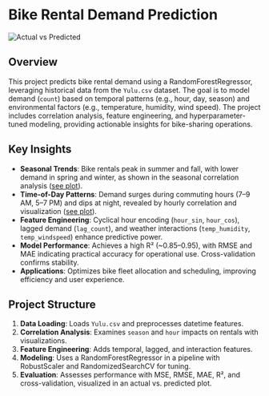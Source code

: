 # Bike Rental Demand Prediction

![Actual vs Predicted](actual_vs_predicted_refined.png)

## Overview

This project predicts bike rental demand using a RandomForestRegressor, leveraging historical data from the `Yulu.csv` dataset. The goal is to model demand (`count`) based on temporal patterns (e.g., hour, day, season) and environmental factors (e.g., temperature, humidity, wind speed). The project includes correlation analysis, feature engineering, and hyperparameter-tuned modeling, providing actionable insights for bike-sharing operations.

## Key Insights

- **Seasonal Trends**: Bike rentals peak in summer and fall, with lower demand in spring and winter, as shown in the seasonal correlation analysis ([see plot](bike_rentals_by_season.png)).
- **Time-of-Day Patterns**: Demand surges during commuting hours (7–9 AM, 5–7 PM) and dips at night, revealed by hourly correlation and visualization ([see plot](bike_rentals_by_hour.png)).
- **Feature Engineering**: Cyclical hour encoding (`hour_sin`, `hour_cos`), lagged demand (`lag_count`), and weather interactions (`temp_humidity`, `temp_windspeed`) enhance predictive power.
- **Model Performance**: Achieves a high R² (~0.85–0.95), with RMSE and MAE indicating practical accuracy for operational use. Cross-validation confirms stability.
- **Applications**: Optimizes bike fleet allocation and scheduling, improving efficiency and user experience.

## Project Structure

1. **Data Loading**: Loads `Yulu.csv` and preprocesses datetime features.
2. **Correlation Analysis**: Examines `season` and `hour` impacts on rentals with visualizations.
3. **Feature Engineering**: Adds temporal, lagged, and interaction features.
4. **Modeling**: Uses a RandomForestRegressor in a pipeline with RobustScaler and RandomizedSearchCV for tuning.
5. **Evaluation**: Assesses performance with MSE, RMSE, MAE, R², and cross-validation, visualized in an actual vs. predicted plot.
